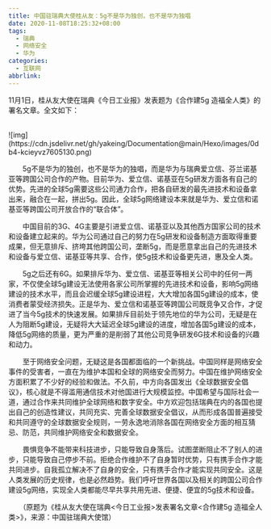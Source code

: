 ```yaml
---
title: 中国驻瑞典大使桂从友：5g不是华为独创，也不是华为独唱
date: 2020-11-08T18:25:32+08:00
tags:
  - 瑞典
  - 网络安全
  - 华为
categories:
  - 互联网
abbrlink:
---
```


11月1日，桂从友大使在瑞典《今日工业报》发表题为《合作建5g 造福全人类》的署名文章。全文如下：

<br>
![img](https://cdn.jsdelivr.net/gh/yakeing/Documentation@main/Hexo/images/0db4-kcieyvz7605130.png)

　　5g不是华为的独创，也不是华为的独唱，而是华为与瑞典爱立信、芬兰诺基亚等跨国公司合作的产物。目前华为、爱立信、诺基亚在5g研发方面各有自己的优势。先进的全球5g需要这些公司通力合作，把各自研发的最先进技术和设备拿出来，融合在一起，拼出5g。因此，全球5g网络建设本来就是华为、爱立信和诺基亚等跨国公司开放合作的“联合体”。

　　中国目前的3G、4G主要是引进爱立信、诺基亚以及其他西方国家公司的技术和设备建立起来的。华为公司通过自己的努力在5g研发和设备制造方面取得重要成果，但无意排斥、挤垮其他跨国公司，垄断5g，而是愿意拿出自己的先进技术和设备与爱立信、诺基亚等共享、合作，使5g技术和设备更先进，惠及全人类。

　　5g之后还有6G。如果排斥华为、爱立信、诺基亚等相关公司中的任何一两家，不仅使全球5g建设无法使用各家公司所掌握的先进技术和设备，影响5g网络建设的技术水平，而且会迟缓全球5g建设进程，大大增加各国5g建设的成本，使消费者蒙受经济损失。正是华为、爱立信和诺基亚等跨国公司既竞争又合作，才促进了当今5g技术的快速发展。如果排斥目前处于领先地位的华为公司，无疑是在人为阻断5g建设，无疑将大大延迟全球5g建设的进度，增加各国5g建设的成本，降低5g网络的质量，更为严重的是削弱了其他公司竞争研发6G技术和设备的兴趣和动力。

　　至于网络安全问题，无疑这是各国都面临的一个新挑战。中国同样是网络安全事件的受害者，一直在为维护本国和全球的网络安全而努力。中国在维护网络安全方面积累了不少好的经验和做法。不久前，中方向各国发出《全球数据安全倡议》，核心就是不得滥用通信技术对他国进行大规模监控。中国希望与国际社会一道，通过合作来共同维护全球网络和数字安全。中方欢迎包括瑞典在内的各国也提出自己的创造性建议，共同充实、完善全球数据安全倡议，从而形成各国普遍接受和共同遵守的全球数据安全规则，一劳永逸地消除各国在网络安全方面的相互猜忌、防范，共同维护网络安全和数据安全。

　　畏惧竞争不能带来科技进步，只能导致自身落后。试图垄断阻止不了别人的进步，只能导致自己停步不前。拒绝合作维护不了自身暂时优势，只有携手合作才能共同进步。自我孤立解决不了自身的安全，只有携手合作才能实现共同安全。这是人类发展的历史规律，也是必然趋势。我们呼吁世界各国以及相关的跨国公司合作建设5g网络，实现全人类都能尽早共享共用先进、便捷、便宜的5g技术和设备。

　　（原题为《桂从友大使在瑞典&lt;今日工业报&gt;发表署名文章&lt;合作建5g 造福全人类&gt;》，来源：中国驻瑞典大使馆）